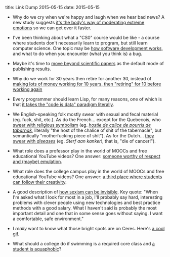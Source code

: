 title: Link Dump 2015-05-15
date: 2015-05-15

* Why do we cry when we're happy and laugh when we hear bad news? A new study suggests [it's the body's way of moderating extreme emotions](http://news.yale.edu/2014/11/11/why-i-m-so-happy-i-could-cry-makes-sense) so we can get over it faster.

* I've been thinking about what a "CS0" course would be like - a course where students don't necessarily learn to program, but still learn computer science. One topic may be [how software development works](https://computinged.wordpress.com/2015/05/06/computing-education-that-everyone-needs-that-has-nothing-to-do-with-programming/), and what to do when you encounter (what you think is) a bug.

* Maybe it's time to [move beyond scientific papers](http://edge.org/response-detail/25514) as the default mode of publishing results.

* Why do we work for 30 years then retire for another 30, instead of [making lots of money working for 10 years, then "retiring" for 10 before working again](https://medium.com/@chrisloer/join-the-engineering-leisure-class-b3083c09a78e)

* Every programmer should learn Lisp, for many reasons, one of which is that [it takes the "code is data" paradigm literally](http://blog.rongarret.info/2015/05/why-lisp.html).

* We English-speaking folk mostly swear with sexual and fecal material (eg. fuck, shit, etc.). As do the French... except for the Quebecois, who [swear with religious symbolism](http://en.wikipedia.org/wiki/Quebec_French_profanity) (eg. [*hostie de calice de pourris de tabarnak*](https://www.youtube.com/watch?v=9U72QVCgh_Q), literally "the host of the chalice of shit of the tabernacle", but semantically "motherfucking piece of shit"). As for the Dutch... [they swear with *diseases*](http://stuffdutchpeoplelike.com/2011/07/26/dutch-swears-with-diseases/) (eg. *Sterf aan kanker!*, that is, "die of cancer!").

* What role does a professor play in the world of MOOCs and free educational YouTube videos? One answer: [someone worthy of respect and (maybe) emulation](http://www.nytimes.com/2015/05/10/opinion/sunday/whats-the-point-of-a-professor.html).

* What role does the college campus play in the world of MOOCs and free educational YouTube videos? One answer: [a third place where students can follow their creativity](https://medium.com/@alexcusack/the-future-of-the-collegiate-campus-c1acf2d35a9e).

* A good description of [how sexism can be invisible](http://lifebeyondfife.com/death-by-a-million-cuts/). Key quote: "When I'm asked what I look for most in a job, I'll probably say hard, interesting problems with clever people using new technologies and best practice methods with a good salary. What I haven't said is probably the most important detail and one that in some sense goes without saying. I want a comfortable, safe environment."

* I *really* want to know what those bright spots are on Ceres. Here's [a cool gif](http://i.imgur.com/tsm3wN0.gif).

* What should a college do if swimming is a required core class and [a student is aquaphobic](http://mitadmissions.org/blogs/entry/a-hard-mit-class)?
